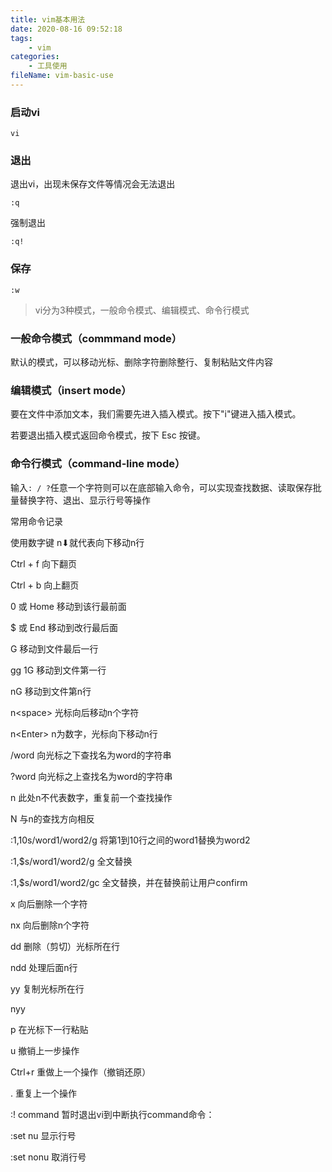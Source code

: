 ```yaml
---
title: vim基本用法
date: 2020-08-16 09:52:18
tags:
	- vim
categories:
	- 工具使用
fileName: vim-basic-use
---
```


### 启动vi

```
vi
```



### 退出

退出vi，出现未保存文件等情况会无法退出

```
:q
```

强制退出

```
:q!
```

### 保存

```
:w
```



> vi分为3种模式，一般命令模式、编辑模式、命令行模式



### 一般命令模式（commmand mode）

默认的模式，可以移动光标、删除字符删除整行、复制粘贴文件内容





### 编辑模式（insert mode）

要在文件中添加文本，我们需要先进入插入模式。按下"i"键进入插入模式。

若要退出插入模式返回命令模式，按下 Esc 按键。



### 命令行模式（command-line mode）

输入`: / ?`任意一个字符则可以在底部输入命令，可以实现查找数据、读取保存批量替换字符、退出、显示行号等操作





常用命令记录

使用数字键 n⬇就代表向下移动n行



Ctrl + f  向下翻页

Ctrl + b 向上翻页

0 或 Home 移动到该行最前面

$ 或 End 移动到改行最后面

G 移动到文件最后一行

gg 1G 移动到文件第一行

nG 移动到文件第n行

n\<space\> 光标向后移动n个字符

n\<Enter\> n为数字，光标向下移动n行



/word 向光标之下查找名为word的字符串

?word 向光标之上查找名为word的字符串

n 此处n不代表数字，重复前一个查找操作

N 与n的查找方向相反



:1,10s/word1/word2/g 将第1到10行之间的word1替换为word2

:1,$s/word1/word2/g 全文替换

:1,$s/word1/word2/gc 全文替换，并在替换前让用户confirm



x 向后删除一个字符

nx 向后删除n个字符

dd 删除（剪切）光标所在行

ndd 处理后面n行

yy 复制光标所在行

nyy

p 在光标下一行粘贴



u 撤销上一步操作

Ctrl+r 重做上一个操作（撤销还原）

. 重复上一个操作







:! command 暂时退出vi到中断执行command命令：



:set nu 显示行号

:set nonu 取消行号